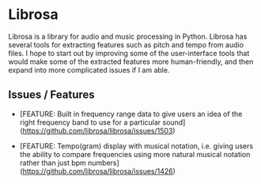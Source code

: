 # Librosa

Librosa is a library for audio and music processing in Python. Librosa has several tools for extracting features such as pitch and tempo from audio files. I hope to start out by improving some of the user-interface tools that would make some of the extracted features more human-friendly, and then expand into more complicated issues if I am able.


## Issues / Features


- [FEATURE: Built in frequency range data to give users an idea of the right frequency band to use for a particular sound] (https://github.com/librosa/librosa/issues/1503)

- [FEATURE: Tempo(gram) display with musical notation, i.e. giving users the ability to compare frequencies using more natural musical notation rather than just bpm numbers] (https://github.com/librosa/librosa/issues/1426)


